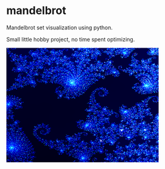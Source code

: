 # mandelbrot

Mandelbrot set visualization using python.

Small little hobby project, no time spent optimizing.

![mandel](./mandel.png)
